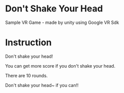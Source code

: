 # Don't Shake Your Head
Sample VR Game - made by unity using Google VR Sdk

# Instruction
Don't shake your head!

You can get more score if you don't shake your head.

There are 10 rounds.

Don't shake your head~ if you can!!

